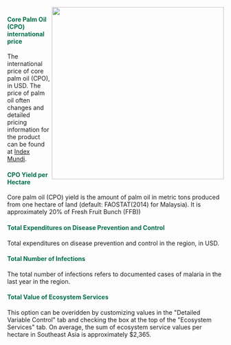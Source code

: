 <img align = "right" src="river.jpg" width="400px" />

#### <span style="color:#016F46"><b>Core Palm Oil (CPO) international price</b></span>

The international price of core palm oil (CPO), in USD.  The price of palm oil often changes and detailed pricing information for the product can be found at [Index Mundi](https://www.indexmundi.com/commodities/?commodity=palm-oil).

#### <span style="color:#016F46"><b>CPO Yield per Hectare</b></span>

Core palm oil (CPO) yield is the amount of palm oil in metric tons produced from one hectare of land (default: FAOSTAT(2014) for Malaysia). It is approximately 20% of Fresh Fruit Bunch (FFB))

#### <span style="color:#016F46"><b>Total Expenditures on Disease Prevention and Control</b></span>

Total expenditures on disease prevention and control in the region, in USD.

#### <span style="color:#016F46"><b>Total Number of Infections</b></span>

The total number of infections refers to documented cases of malaria in the last year in the region. 
#### <span style="color:#016F46"><b>Total Value of Ecosystem Services</b></span>

This option can be overidden by customizing values in the "Detailed Variable Control" tab and checking the box at the top of the "Ecosystem Services" tab.  On average, the sum of ecosystem service values per hectare in Southeast Asia is approximately $2,365.



